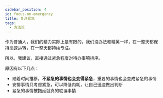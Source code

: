 ```yaml
---
sidebar_position: 4
id: focus-on-emergency
title: 关注紧急
tags:
  - 方法论
---
```


作为普通人，我们的精力实际上是有限的，我们没办法和精英一样，在一整天都保持高速运转，在一整天都持续专注。

所以，我建议，直接通过紧急程度对待办事项排序。

原因有以下几点：

- 随着时间推移，**不紧急的事情也会变得紧急**，重要的事情也会变成紧急的事情
- 安排事情只考虑紧急，可以降低内耗，让自己迅速做出判断
- 紧急的事情被拖延就真的耽误事情

